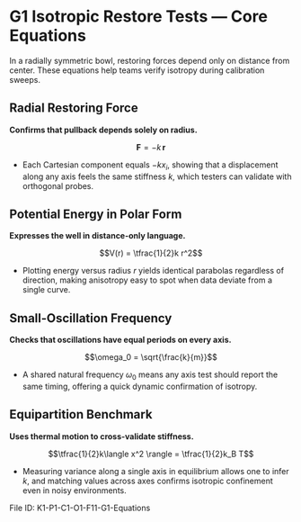 # G1 Isotropic Restore Tests — Core Equations

In a radially symmetric bowl, restoring forces depend only on distance from center. These equations help teams verify isotropy during calibration sweeps.

## Radial Restoring Force
**Confirms that pullback depends solely on radius.**

$$\mathbf{F} = -k\, \mathbf{r}$$

- Each Cartesian component equals $-k x_i$, showing that a displacement along any axis feels the same stiffness $k$, which testers can validate with orthogonal probes.

## Potential Energy in Polar Form
**Expresses the well in distance-only language.**

$$V(r) = \tfrac{1}{2}k r^2$$

- Plotting energy versus radius $r$ yields identical parabolas regardless of direction, making anisotropy easy to spot when data deviate from a single curve.

## Small-Oscillation Frequency
**Checks that oscillations have equal periods on every axis.**

$$\omega_0 = \sqrt{\frac{k}{m}}$$

- A shared natural frequency $\omega_0$ means any axis test should report the same timing, offering a quick dynamic confirmation of isotropy.

## Equipartition Benchmark
**Uses thermal motion to cross-validate stiffness.**

$$\tfrac{1}{2}k\langle x^2 \rangle = \tfrac{1}{2}k_B T$$

- Measuring variance along a single axis in equilibrium allows one to infer $k$, and matching values across axes confirms isotropic confinement even in noisy environments.

File ID: K1-P1-C1-O1-F11-G1-Equations
